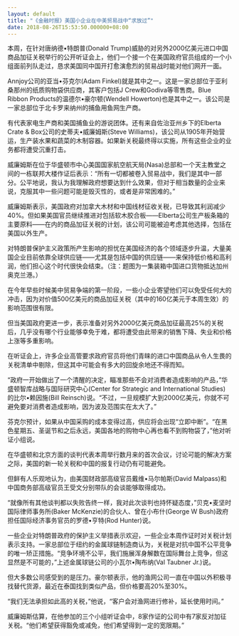 ```yaml
---
layout: default
title: "《金融时报》美国小企业在中美贸易战中“求放过”"
date: 2018-08-26T15:53:50.000000+08:00
---
```


本周，在针对唐纳德•特朗普(Donald Trump)威胁的对另外2000亿美元进口中国商品加征关税举行的公开听证会上，他们一个接一个在美国政府官员组成的一个小组面前列队走过，恳求美国同中国开打愈演愈烈的贸易战时能对他们网开一面。

Annjoy公司的亚当•芬克尔(Adam Finkel)就是其中之一。这是一家总部位于亚利桑那州的纸质购物袋供应商，其客户包括J Crew和Godiva等零售商。Blue Ribbon Products的温德尔•豪尔顿(Wendell Howerton)也是其中之一。该公司是一家总部位于北卡罗来纳州的捕鱼用鱼网生产商。

有代表家电生产商和美国捕鱼业的游说团体。还有来自佐治亚州乡下的Elberta Crate & Box公司的史蒂夫•威廉姆斯(Steve Williams)，该公司从1905年开始营运，生产装水果和蔬菜的木制容器。如果新关税最终得以实施，所有这些企业的业务都将遭受沉重打击。

威廉姆斯在位于华盛顿市中心美国国家航空航天局(Nasa)总部和一个天主教堂之间的一栋联邦大楼作证后表示：“所有一切都被卷入贸易战中，我们是其中一部分。公平地说，我认为我理解政府想要达到什么效果，但对于相当数量的企业来说，克服其中一些问题可能是毁灭性的，或者是非常困难的。”

威廉姆斯表示，美国政府对加拿大木材和中国线材征收关税，已导致其利润减少40%。但如果美国官员继续推进对包括软木胶合板——Elberta公司生产板条箱的主要原料——在内的商品加征关税的计划，该公司可能被迫考虑其他选择，包括在美国以外生产。

对特朗普保护主义政策所产生影响的担忧在美国经济的各个领域逐步升温，大量美国企业目前依靠全球供应链——尤其是包括中国的供应链——来保持低价格和高利润，他们担心这个时代很快会结束。（注：题图为一集装箱中国进口货物抵达加州奥克兰港。）

在今年早些时候美中贸易争端的第一阶段，一些小企业寄望他们可以免受任何大的冲击，因为对价值500亿美元的商品加征关税（其中的160亿美元于本周生效）的影响范围很有限。

但当美国政府更进一步，表示准备对另外2000亿美元商品加征最高25%的关税后，几乎没有哪个行业能够幸免于难，都将遭受由此带来的销售下降、失业和价格上涨等多重影响。

在听证会上，许多企业高管要求政府官员将他们青睐的进口中国商品从令人生畏的关税清单中剔除，但这其中可能会有多大的回旋余地还不得而知。

“政府一开始做出了一个清醒的决定，瞄准那些不会对消费者造成影响的产品，”华盛顿智库战略与国际研究中心(Center for Strategic and International Studies)的比尔•赖因施(Bill Reinsch)说。“不过，一旦规模扩大到2000亿美元，你就不可避免要对消费者造成影响，因为波及范围实在太大了。”

芬克尔预计，如果从中国采购的成本变得过高，供应将会出现“立即中断”。“在黑色星期五、圣诞节和之后永远，美国各地的购物中心再也看不到购物袋了，”他对听证小组说。

在华盛顿和北京方面的谈判代表本周举行数月来的首次会议，讨论可能的解决方案之际，美国的新一轮关税和中国的报复行动仍有可能避免。

但鲜有人乐观地认为，由美国财政部高级官员戴维•马尔帕斯(David Malpass)和中国商务部高级官员王受文分别带队的会谈能够取得成功。

“就像所有其他谈判都以失败告终一样，我对此次谈判也持怀疑态度，”贝克•麦坚时国际律师事务所(Baker McKenzie)的合伙人、曾在小布什(George W Bush)政府担任国际经济事务官员的罗德•亨特(Rod Hunter)说。

一些企业对特朗普政府的保护主义举措表示欢迎，一些企业本周作证时对关税计划表示支持。一家总部位于纽约的金属球链制造商认为，关税是对抗中国不公平竞争的唯一矫正措施。“竞争环境不公平，我们施展浑身解数在国际舞台上竞争，但这显然是不可能的，”上述金属球链公司的小瓦尔•陶布纳(Val Taubner Jr.)说。

但大多数公司感受到的是压力。豪尔顿表示，他的渔网公司一直在中国以外积极寻找替代货源，最近在泰国找到类似产品，但价格要高20%至30%。

“我们无法承担如此高的关税，”他说，“客户会对渔网进行修补，延长使用时间。”

威廉姆斯估算，在他参加的三个小组听证会中，8家作证的公司中有7家反对加征关税。“他们希望获得豁免或减免，他们希望得到一定的宽限期。”

